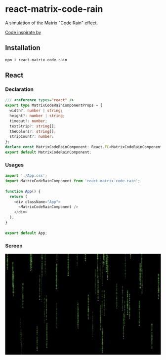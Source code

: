 # react-matrix-code-rain

A simulation of the Matrix \"Code Rain\" effect.

[Code inspirate by](https://codepen.io/syropian/pen/nJjZaE)

## Installation

```sh
npm i react-matrix-code-rain
```

## React

### Declaration

```typescript
/// <reference types="react" />
export type MatrixCodeRainComponentProps = {
  width?: number | string;
  height?: number | string;
  timeout?: number;
  textStrip?: string[];
  theColors?: string[];
  stripCount?: number;
};
declare const MatrixCodeRainComponent: React.FC<MatrixCodeRainComponentProps>;
export default MatrixCodeRainComponent;
```

### Usages

```typescript
import './App.css';
import MatrixCodeRainComponent from 'react-matrix-code-rain';

function App() {
  return (
    <div className="App">
      <MatrixCodeRainComponent />
    </div>
  );
}

export default App;
```

### Screen

![Screen example](screen.png)
